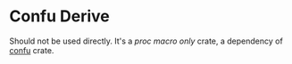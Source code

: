 # Confu Derive

Should not be used directly. It's a *proc macro only* crate, a dependency
of [confu](https://crates.io/crates/confu) crate.

